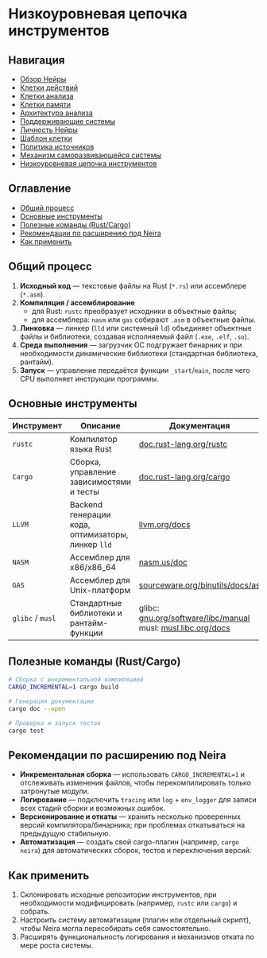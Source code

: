 # Низкоуровневая цепочка инструментов

## Навигация

- [Обзор Нейры](README.md)
- [Клетки действий](action-cells.md)
- [Клетки анализа](analysis-cells.md)
- [Клетки памяти](memory-cells.md)
- [Архитектура анализа](analysis-architecture.md)
- [Поддерживающие системы](support-systems.md)
- [Личность Нейры](personality.md)
- [Шаблон клетки](cell-template.md)
- [Политика источников](source-policy.md)
- [Механизм саморазвивающейся системы](self-updating-system.md)
- [Низкоуровневая цепочка инструментов](low-level-toolchain.md)

## Оглавление

- [Общий процесс](#общий-процесс)
- [Основные инструменты](#основные-инструменты)
- [Полезные команды (Rust/Cargo)](#полезные-команды-rustcargo)
- [Рекомендации по расширению под Neira](#рекомендации-по-расширению-под-neira)
- [Как применить](#как-применить)

## Общий процесс

1. **Исходный код** — текстовые файлы на Rust (`*.rs`) или ассемблере (`*.asm`).
2. **Компиляция / ассемблирование**
   - для Rust: `rustc` преобразует исходники в объектные файлы;
   - для ассемблера: `nasm` или `gas` собирают `.asm` в объектные файлы.
3. **Линковка** — линкер (`lld` или системный `ld`) объединяет объектные файлы и библиотеки, создавая исполняемый файл (`.exe`, `.elf`, `.so`).
4. **Среда выполнения** — загрузчик ОС подгружает бинарник и при необходимости динамические библиотеки (стандартная библиотека, рантайм).
5. **Запуск** — управление передаётся функции `_start`/`main`, после чего CPU выполняет инструкции программы.

## Основные инструменты

| Инструмент | Описание | Документация | Исходники |
| --- | --- | --- | --- |
| `rustc` | Компилятор языка Rust | [doc.rust-lang.org/rustc](https://doc.rust-lang.org/rustc/) | [github.com/rust-lang/rust](https://github.com/rust-lang/rust) |
| `Cargo` | Сборка, управление зависимостями и тесты | [doc.rust-lang.org/cargo](https://doc.rust-lang.org/cargo/) | [github.com/rust-lang/cargo](https://github.com/rust-lang/cargo) |
| `LLVM` | Backend генерации кода, оптимизаторы, линкер `lld` | [llvm.org/docs](https://llvm.org/docs/) | [github.com/llvm/llvm-project](https://github.com/llvm/llvm-project) |
| `NASM` | Ассемблер для x86/x86_64 | [nasm.us/doc](https://www.nasm.us/doc/) | [github.com/netwide-assembler/nasm](https://github.com/netwide-assembler/nasm) |
| `GAS` | Ассемблер для Unix-платформ | [sourceware.org/binutils/docs/as](https://sourceware.org/binutils/docs/as/) | [sourceware.org/git/binutils-gdb.git](https://sourceware.org/git/binutils-gdb.git) |
| `glibc` / `musl` | Стандартные библиотеки и рантайм-функции | glibc: [gnu.org/software/libc/manual](https://www.gnu.org/software/libc/manual/) <br> musl: [musl.libc.org/docs](https://musl.libc.org/docs.html) | glibc: [sourceware.org/git/glibc.git](https://sourceware.org/git/glibc.git) <br> musl: [musl.libc.org/git/musl](https://musl.libc.org/git/musl) |

## Полезные команды (Rust/Cargo)

```bash
# Сборка с инкрементальной компиляцией
CARGO_INCREMENTAL=1 cargo build

# Генерация документации
cargo doc --open

# Проверка и запуск тестов
cargo test
```

## Рекомендации по расширению под Neira

- **Инкрементальная сборка** — использовать `CARGO_INCREMENTAL=1` и отслеживать изменения файлов, чтобы перекомпилировать только затронутые модули.
- **Логирование** — подключить `tracing` или `log` + `env_logger` для записи всех стадий сборки и возможных ошибок.
- **Версионирование и откаты** — хранить несколько проверенных версий компилятора/бинарника; при проблемах откатываться на предыдущую стабильную.
- **Автоматизация** — создать свой cargo-плагин (например, `cargo neira`) для автоматических сборок, тестов и переключения версий.

## Как применить

1. Склонировать исходные репозитории инструментов, при необходимости модифицировать (например, `rustc` или `cargo`) и собрать.
2. Настроить систему автоматизации (плагин или отдельный скрипт), чтобы Neira могла пересобирать себя самостоятельно.
3. Расширять функциональность логирования и механизмов отката по мере роста системы.
